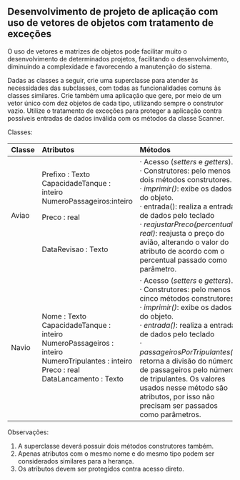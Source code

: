 ## **Desenvolvimento de projeto de aplicação com uso de vetores de objetos com tratamento de exceções**

O uso de vetores e matrizes de objetos pode facilitar muito o desenvolvimento de determinados projetos, facilitando o desenvolvimento, diminuindo a complexidade e favorecendo a manutenção do sistema.

Dadas as classes a seguir, crie uma superclasse para atender às necessidades das subclasses, com todas as funcionalidades comuns às classes similares. Crie também uma aplicação que gere, por meio de um vetor único com dez objetos de cada tipo, utilizando sempre o construtor vazio. Utilize o tratamento de exceções para proteger a aplicação contra possíveis entradas de dados inválida com os métodos da classe Scanner.

Classes:

| **Classe** | **Atributos**                                                | **Métodos**                                                  |
| :--------- | :----------------------------------------------------------- | :----------------------------------------------------------- |
| Aviao      | Prefixo : Texto<br />CapacidadeTanque : inteiro<br />NumeroPassageiros:inteiro<br /><p>Preco : real</p><br /><p>DataRevisao : Texto</p> | · Acesso (*setters* e *getters*).<br />· Construtores: pelo menos dois métodos construtores.<br />· *imprimir()*: exibe os dados do objeto.<br />· entrada(): realiza a entrada de dados pelo teclado<br />· *reajustarPreco(percentual : real)*: reajusta o preço do avião, alterando o valor do atributo de acordo com o percentual passado como parâmetro. |
| Navio      | Nome : Texto<br />CapacidadeTanque : inteiro<br />NumeroPassageiros : inteiro<br />NumeroTripulantes : inteiro<br />Preco : real<br />DataLancamento : Texto<br /> | · Acesso (*setters* e *getters*).<br />· Construtores: pelo menos cinco métodos construtores.<br />· *imprimir()*: exibe os dados do objeto.<br />· *entrada()*: realiza a entrada de dados pelo teclado<br />· *passageirosPorTripulantes()*: retorna a divisão do número de passageiros pelo número de tripulantes. Os valores usados nesse método são atributos, por isso não precisam ser passados como parâmetros. |

Observações:

1. A superclasse deverá possuir dois métodos construtores também.
2. Apenas atributos com o mesmo nome e do mesmo tipo podem ser considerados similares para a herança.
3. Os atributos devem ser protegidos contra acesso direto.